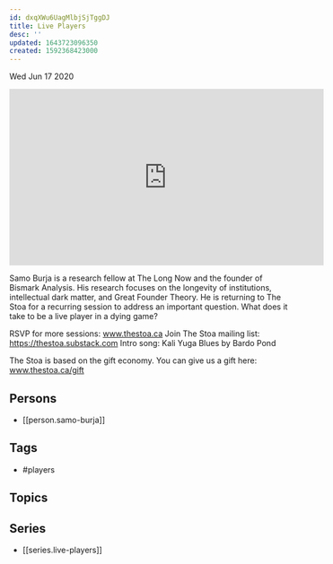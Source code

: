 ```yaml
---
id: dxqXWu6UagMlbjSjTggDJ
title: Live Players
desc: ''
updated: 1643723096350
created: 1592368423000
---
```





Wed Jun 17 2020

<iframe width="560" height="315" src="https://www.youtube.com/embed/mHIOV9lF5eU" title="Live Players w/ Samo Burja (June 11th, 2020)" frameborder="0" allow="accelerometer; autoplay; clipboard-write; encrypted-media; gyroscope; picture-in-picture" allowfullscreen ></iframe>

Samo Burja is a research fellow at The Long Now and the founder of Bismark Analysis. His research focuses on the longevity of institutions, intellectual dark matter, and Great Founder Theory. He is returning to The Stoa for a recurring session to address an important question. What does it take to be a live player in a dying game?

RSVP for more sessions: www.thestoa.ca
Join The Stoa mailing list: https://thestoa.substack.com
Intro song: Kali Yuga Blues by Bardo Pond

The Stoa is based on the gift economy. You can give us a gift here: www.thestoa.ca/gift

## Persons

- [[person.samo-burja]]

## Tags

- #players

## Topics



## Series

- [[series.live-players]]

